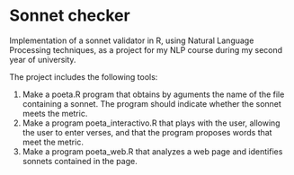 # Sonnet checker
Implementation of a sonnet validator in R, using Natural Language Processing techniques, as a project for my NLP course during my second year of university.

The project includes the following tools: 
1. Make a poeta.R program that obtains by aguments the name of the file containing a sonnet. The program should indicate whether the sonnet meets the metric.
2. Make a program poeta_interactivo.R that plays with the user, allowing the user to enter verses, and that the program proposes words that meet the metric.
3. Make a program poeta_web.R that analyzes a web page and identifies sonnets contained in the page.

